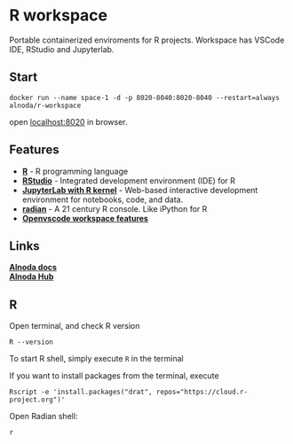 # R workspace 

Portable containerized enviroments for R projects. Workspace has VSCode IDE, RStudio and Jupyterlab.

## Start
 
```
docker run --name space-1 -d -p 8020-8040:8020-8040 --restart=always alnoda/r-workspace
```  

open [localhost:8020](http://localhost:8020) in browser.  

## Features

- [**R**](https://www.r-project.org/) - R programming language
- [**RStudio**](https://github.com/rstudio/rstudio) - Integrated development environment (IDE) for R
- [**JupyterLab with R kernel**](https://jupyter.org/) - Web-based interactive development environment for notebooks, code, and data. 
- [**radian**](https://github.com/randy3k/radian) - A 21 century R console. Like iPython for R
- [**Openvscode workspace features**](https://github.com/bluxmit/alnoda-workspaces/tree/main/workspaces/openvscode-workspace)

## Links

[__Alnoda docs__](https://docs.alnoda.org/)    
[__Alnoda Hub__](https://alnoda.org)  

## R

Open terminal, and check R version 

```
R --version
```

To start R shell, simply execute `R` in the terminal

If you want to install packages from the terminal, execute 

```
Rscript -e 'install.packages("drat", repos="https://cloud.r-project.org")'
```

Open Radian shell:

```
r
```

